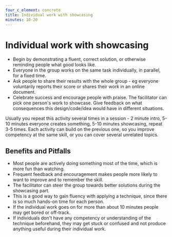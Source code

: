```yaml
---
four_c_element: concrete
title: Individual work with showcasing
minutes: 10-20
---
```


# Individual work with showcasing

* Begin by demonstrating a fluent, correct solution, or otherwise reminding people what good looks like.
* Everyone in the group works on the same task individually, in parallel, for a fixed time. 
* Ask people to share their results with the whole group - eg everyone voluntarily reports their score or shares their work in an online document. 
* Celebrate success and encourage people with praise. The facilitator can pick one person's work to showcase. Give feedback on what consequences this design/code/idea would have in different situations.

Usually you repeat this activity several times in a session - 2 minute intro, 5-10 minutes everyone creates something, 5-10 minutes showcasing, repeat 3-5 times. Each activity can build on the previous one, so you improve competency at the same skill, or you can cover several unrelated topics.

## Benefits and Pitfalls
* Most people are actively doing something most of the time, which is more fun than watching.
* Frequent feedback and encouragement makes people more likely to want to improve and to remember the skill.
* The facilitator can steer the group towards better solutions during the showcasing part.
* This is a good way to gain fluency with applying a technique, since there is so much hands-on time for each person. 
* If the individual work goes on for more than about 10 minutes people may get bored or off-track.
* If individuals don't have any competency or understanding of the technique beforehand, they may get stuck or confused and not produce anything useful during their individual work.
